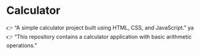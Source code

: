 # Calculator
👉 “A simple calculator project built using HTML, CSS, and JavaScript.” ya 👉 “This repository contains a calculator application with basic arithmetic operations.”
